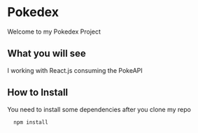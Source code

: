 # Pokedex

Welcome to my Pokedex Project

## What you will see

I working with React.js consuming the PokeAPI

## How to Install

You need to install some dependencies after you clone my repo

```bash
  npm install
```
